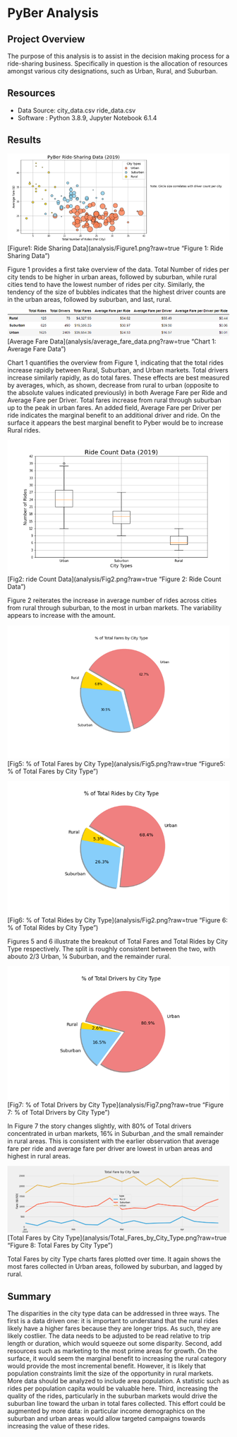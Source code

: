 # PyBer Analysis
## Project Overview


The purpose of this analysis is to assist in the decision making process for a ride-sharing business.  Specifically in question is the allocation of resources amongst various city designations, such as Urban, Rural, and Suburban.



## Resources
- Data Source: city_data.csv
                        ride_data.csv
- Software : Python 3.8.9, Jupyter Notebook 6.1.4


## Results


![Fig1](analysis/Figure1.png)
[Figure1: Ride Sharing Data](analysis/Figure1.png?raw=true “Figure 1: Ride Sharing Data”)

Figure 1 provides a first take overview of the data.  Total Number of rides per city tends to be higher in urban areas, followed by suburban, while rural cities tend to have the lowest number of rides per city.  Similarly, the tendency of the size of bubbles indicates that the highest driver counts are in the urban areas, followed by suburban, and last, rural.





![Chart 1: Average Fare Data](analysis/average_fare_data.png)
[Average Fare Data](analysis/average_fare_data.png?raw=true “Chart 1: Average Fare Data”)

Chart 1 quantifies the overview from Figure 1, indicating that the total rides increase rapidly between Rural, Suburban, and Urban markets.  Total drivers increase similarly rapidly, as do total fares.  These effects are best measured by averages, which, as shown, decrease from rural to urban (opposite to the absolute values indicated previously) in both Average Fare per Ride and Average Fare per Driver.  Total fares increase from rural through suburban up to the peak in urban fares.  An added field, Average Fare per Driver per ride indicates the marginal benefit to an additional driver and ride.  On the surface it appears the best marginal benefit to Pyber would be to increase Rural rides.




![Fig2](analysis/Fig2.png)
[Fig2: ride Count Data](analysis/Fig2.png?raw=true “Figure 2: Ride Count Data”)

Figure 2 reiterates the increase in average number of rides across cities from rural through suburban, to the most in urban markets.  The variability appears to increase with the amount.


![Fig5](analysis/Fig5.png)
[Fig5: % of Total Fares by City Type](analysis/Fig5.png?raw=true “Figure5: % of Total Fares by City Type”)







![Fig6](analysis/Fig6.png)
[Fig6: % of Total Rides by City Type](analysis/Fig2.png?raw=true “Figure 6: % of Total Rides by City Type”)

Figures 5 and 6 illustrate the breakout of Total Fares and Total Rides by City Type respectively.  The split is roughly consistent between the two, with abouto 2/3 Urban, ¼ Suburban, and the remainder rural.



![Fig7](analysis/Fig7.png)
[Fig7: % of Total Drivers by City Type](analysis/Fig7.png?raw=true “Figure 7: % of Total Drivers by City Type”)

In Figure 7 the story changes slightly, with 80% of Total drivers concentrated in urban markets, 16% in Suburban ,and the small remainder in rural areas.  This is consistent with the earlier observation that average fare per ride and average fare per driver are lowest in urban areas and highest in rural areas.




![Fig8:Total Fares by City Type](analysis/Total_Fares_by_City_Type.png)
[Total Fares by City Type](analysis/Total_Fares_by_City_Type.png?raw=true “Figure 8: Total Fares by City Type”)

Total Fares by city Type charts fares plotted over time.  It again shows the most fares collected in Urban areas, followed by suburban, and lagged by rural. 




## Summary
The disparities in the city type data can be addressed in three ways.  The first is a data driven one: it is important to understand that the rural rides likely have a higher fares because they are longer trips.  As such, they are likely costlier.  The data needs to be adjusted to be read relative to trip length or duration, which would squeeze out some disparity.
Second, add resources such as marketing to the most prime areas for growth.  On the surface, it would seem the marginal benefit to increasing the rural category would provide the most incremental benefit.  However, it is likely that population constraints limit the size of the opportunity in rural markets.  More data should be analyzed to include area population.  A statistic such as rides per population capita would be valuable here.
Third, increasing the quality of the rides, particularly in the suburban markets would drive the suburban line toward the urban in total fares collected.  This effort could be augmented by more data: in particular income demographics on the suburban and urban areas would allow targeted campaigns towards increasing the value of these rides.





